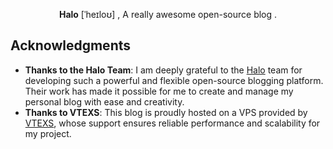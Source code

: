
<p align="center"><b>Halo</b> [ˈheɪloʊ] , A really awesome open-source blog .</p>

## Acknowledgments

- **Thanks to the Halo Team**: I am deeply grateful to the [Halo](https://github.com/halo-dev/halo) team for developing such a powerful and flexible open-source blogging platform. Their work has made it possible for me to create and manage my personal blog with ease and creativity.
- **Thanks to VTEXS**: This blog is proudly hosted on a VPS provided by [VTEXS](https://www.vtexs.com), whose support ensures reliable performance and scalability for my project.


